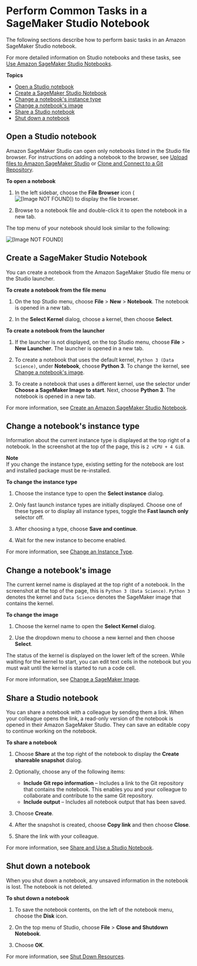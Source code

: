 # Perform Common Tasks in a SageMaker Studio Notebook<a name="studio-tasks-notebook"></a>

The following sections describe how to perform basic tasks in an Amazon SageMaker Studio notebook\.

For more detailed information on Studio notebooks and these tasks, see [Use Amazon SageMaker Studio Notebooks](notebooks.md)\.

**Topics**
+ [Open a Studio notebook](#studio-tasks-notebook-open)
+ [Create a SageMaker Studio Notebook](#studio-tasks-notebook-create)
+ [Change a notebook's instance type](#studio-tasks-notebook-change-instance-type)
+ [Change a notebook's image](#studio-tasks-notebook-change-image)
+ [Share a Studio notebook](#studio-tasks-notebook-share)
+ [Shut down a notebook](#studio-tasks-notebook-shut-down-instance)

## Open a Studio notebook<a name="studio-tasks-notebook-open"></a>

Amazon SageMaker Studio can open only notebooks listed in the Studio file browser\. For instructions on adding a notebook to the browser, see [Upload files to Amazon SageMaker Studio](studio-tasks.md#studio-tasks-files) or [Clone and Connect to a Git Repository](studio-tasks.md#studio-tasks-git)\.

**To open a notebook**

1. In the left sidebar, choose the **File Browser** icon \( ![\[Image NOT FOUND\]](http://docs.aws.amazon.com/sagemaker/latest/dg/images/icons/File_browser_squid.png)\) to display the file browser\.

1. Browse to a notebook file and double\-click it to open the notebook in a new tab\.

The top menu of your notebook should look similar to the following:

![\[Image NOT FOUND\]](http://docs.aws.amazon.com/sagemaker/latest/dg/images/studio/studio-notebooks-manage-callouts.png)

## Create a SageMaker Studio Notebook<a name="studio-tasks-notebook-create"></a>

You can create a notebook from the Amazon SageMaker Studio file menu or the Studio launcher\.

**To create a notebook from the file menu**

1. On the top Studio menu, choose **File** > **New** > **Notebook**\. The notebook is opened in a new tab\.

1. In the **Select Kernel** dialog, choose a kernel, then choose **Select**\.

**To create a notebook from the launcher**

1. If the launcher is not displayed, on the top Studio menu, choose **File** > **New Launcher**\. The launcher is opened in a new tab\.

1. To create a notebook that uses the default kernel, `Python 3 (Data Science)`, under **Notebook**, choose **Python 3**\. To change the kernel, see [Change a notebook's image](#studio-tasks-notebook-change-image)\.

1. To create a notebook that uses a different kernel, use the selector under **Choose a SageMaker Image to start**\. Next, choose **Python 3**\. The notebook is opened in a new tab\.

For more information, see [Create an Amazon SageMaker Studio Notebook](notebooks-create-notebook.md)\.

## Change a notebook's instance type<a name="studio-tasks-notebook-change-instance-type"></a>

Information about the current instance type is displayed at the top right of a notebook\. In the screenshot at the top of the page, this is `2 vCPU + 4 GiB`\.

**Note**  
If you change the instance type, existing setting for the notebook are lost and installed package must be re\-installed\.

**To change the instance type**

1. Choose the instance type to open the **Select instance** dialog\.

1. Only fast launch instance types are initially displayed\. Choose one of these types or to display all instance types, toggle the **Fast launch only** selector off\.

1. After choosing a type, choose **Save and continue**\.

1. Wait for the new instance to become enabled\.

For more information, see [Change an Instance Type](notebooks-run-and-manage.md#notebooks-run-and-manage-switch-instance-type)\.

## Change a notebook's image<a name="studio-tasks-notebook-change-image"></a>

The current kernel name is displayed at the top right of a notebook\. In the screenshot at the top of the page, this is `Python 3 (Data Science)`\. `Python 3` denotes the kernel and `Data Science` denotes the SageMaker image that contains the kernel\.

**To change the image**

1. Choose the kernel name to open the **Select Kernel** dialog\.

1. Use the dropdown menu to choose a new kernel and then choose **Select**\.

The status of the kernel is displayed on the lower left of the screen\. While waiting for the kernel to start, you can edit text cells in the notebook but you must wait until the kernel is started to run a code cell\.

For more information, see [Change a SageMaker Image](notebooks-run-and-manage.md#notebooks-run-and-manage-change-environment)\.

## Share a Studio notebook<a name="studio-tasks-notebook-share"></a>

You can share a notebook with a colleague by sending them a link\. When your colleague opens the link, a read\-only version of the notebook is opened in their Amazon SageMaker Studio\. They can save an editable copy to continue working on the notebook\.

**To share a notebook**

1. Choose **Share** at the top right of the notebook to display the **Create shareable snapshot** dialog\.

1. Optionally, choose any of the following items:
   + **Include Git repo information** – Includes a link to the Git repository that contains the notebook\. This enables you and your colleague to collaborate and contribute to the same Git repository\.
   + **Include output** – Includes all notebook output that has been saved\.

1. Choose **Create**\.

1. After the snapshot is created, choose **Copy link** and then choose **Close**\.

1. Share the link with your colleague\.

For more information, see [Share and Use a Studio Notebook](notebooks-run-and-manage.md#notebooks-sharing)\.

## Shut down a notebook<a name="studio-tasks-notebook-shut-down-instance"></a>

When you shut down a notebook, any unsaved information in the notebook is lost\. The notebook is not deleted\.

**To shut down a notebook**

1. To save the notebook contents, on the left of the notebook menu, choose the **Disk** icon\.

1. On the top menu of Studio, choose **File** > **Close and Shutdown Notebook**\.

1. Choose **OK**\.

For more information, see [Shut Down Resources](notebooks-run-and-manage-shut-down.md)\.